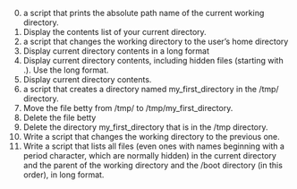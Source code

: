 0. a script that prints the absolute path name of the current working directory.
1. Display the contents list of your current directory.
2. a script that changes the working directory to the user’s home directory
3. Display current directory contents in a long format
4. Display current directory contents, including hidden files (starting with .). Use the long format.
5. Display current directory contents.
6. a script that creates a directory named my_first_directory in the /tmp/ directory.
7. Move the file betty from /tmp/ to /tmp/my_first_directory.
8. Delete the file betty
9. Delete the directory my_first_directory that is in the /tmp directory.
10. Write a script that changes the working directory to the previous one.
11. Write a script that lists all files (even ones with names beginning with a period character, which are normally hidden) in the current directory and the parent of the working directory and the /boot directory (in this order), in long format.

